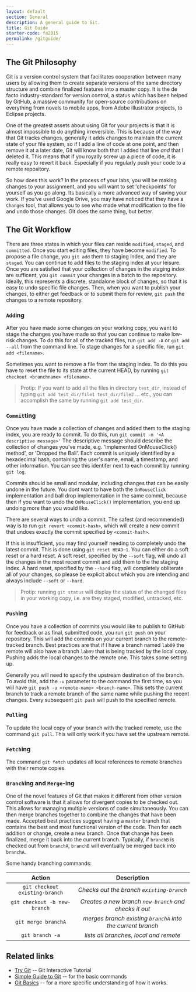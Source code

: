 ```yaml
---
layout: default
section: General
description: A general guide to Git.
title: Git Guide
starter-code: fa2015
permalink: /gitguide/
---
```


## The Git Philosophy
Git is a version control system that facilitates cooperation between many users
by allowing them to create separate versions of the same directory structure
and combine finalized features into a master copy. It is the de facto
industry-standard for version control, a status which has been helped by GitHub,
a massive community for open-source contributions on everything from novels to
mobile apps, from Adobe Illustrator projects, to Eclipse projects.

One of the greatest assets about using Git for your projects is that it is almost
impossible to do anything irreversible. This is because of the way that Git
tracks changes, generally it adds changes to maintain the current state of your
file system, so if I add a line of code at one point, and then remove it at a
later date, Git will know both that I added that line *and* that I deleted it.
This means that if you royally screw up a piece of code, it is really easy to
revert it back. Especially if you regularly push your code to a remote repository.

So how does this work? In the process of your labs, you will be making changes to
your assignment, and you will want to set 'checkpoints' for yourself as you go
along. Its basically a more advanced way of saving your work.  If you've used
Google Drive, you may have noticed that they have a `Changes` tool, that allows
you to see who made what modification to the file and undo those changes. Git
does the same thing, but better.

## The Git Workflow
There are three states in which your files can reside `modified`, `staged`, and
`committed`. Once you start editing files, they have become `modified`. To propose
a file change, you `git add` them to staging index, and they are
`staged`. You can continue to add files to the staging index at your leisure.
Once you are satisfied that your collection of changes in the staging index are
sufficent, you `git commit` your changes in a batch to the repository. Ideally, this
represents a discrete, standalone block of changes, so that it is easy to undo
specific file changes. Then, when you want to publish your changes, to either
get feedback or to submit them for review, `git push` the changes to a remote
repository.

### `Add`ing
After you have made some changes on your working copy, you want to stage the
changes you have made so that you can continue to make low-risk changes. To do
this for all of the tracked files, run `git add -A` or `git add --all` from the
command line.  To stage changes for a specific file, run `git add <filename>`.

Sometimes you want to remove a file from the staging index.  To do this you have
to reset the file to its state at the current HEAD, by running
`git checkout <branchname> <filename>`.

> Protip: If you want to add all the files in directory `test_dir`, instead of
> typing `git add test_dir/file1 test_dir/file2` ... etc., you can accomplish the same
> by running `git add test_dir`.

### `Commit`ting
Once you have made a collection of changes and added them to the staging index,
you are ready to commit. To do this, run `git commit -m '<A descriptive message>'`
The descriptive message should describe the collection of changes you've made,
e.g. 'Implemented OnMouseClick() method', or 'Dropped the Ball'. Each commit is
uniquely identified by a hexadecimal hash, containing the user's name, email, a
timestamp, and other information. You can see this identifer next to each commit
by running `git log`.

Commits should be small and modular, including changes that can be easily undone
in the future. You dont want to have both the `OnMouseClick` implementation and
ball drop implementation in the same commit, because then if you want to undo the
`OnMouseClick()` implementation, you end up undoing more than you would like.

There are several ways to undo a commit.  The safest (and recommended) way is to
run `git revert <commit-hash>`, which will create a new commit that undoes exactly
the commit specified by `<commit-hash>`.

If this is insufficient, you may find yourself needing to completely undo the
latest commit. This is done using `git reset HEAD~1`. You can either do a soft
reset or a hard reset. A soft reset, specified by the `--soft` flag, will undo all
the changes in the most recent commit and add them to the the staging index. A
hard reset, specified by the `--hard` flag, will completely obliterate all of
your changes, so please be explicit about which you are intending and always
include `--soft` or `--hard`.

> Protip: running `git status` will display the status of the changed files in
> your working copy, i.e. are they staged, modified, untracked, etc.

### `Push`ing
Once you have a collection of commits you would like to publish to GitHub for
feedback or as final, submitted code, you run `git push` on your repository. This
will add the commits on your current branch to the remote-tracked branch. Best
practices are that if I have a branch named `lab09` the remote will also have a
branch `lab09` that is being tracked by the local copy. Pushing adds the local
changes to the remote one.  This takes some setting up.

Generally you will need to specify the upstream destination of the branch. To avoid
this, add the `-u` parameter to the command the first time, so you will have
`git push -u <remote-name> <branch-name>`. This sets the current branch to track
a remote branch of the same name while pushing the recent changes. Every
subsequent `git push` will push to the specified remote.

### `Pull`ing
To update the local copy of your branch with the tracked remote, use the command
`git pull`. This will only work if you have set the upstream remote.

### `Fetch`ing
The command `git fetch` updates all local references to remote branches with their
remote copies.

### `Branch`ing and `Merge`-ing
One of the novel features of Git that makes it different from other version
control software is that it allows for divergent copies to be checked out. This
allows for managing multiple versions of code simultaneously. You can then merge
branches together to combine the changes that have been made. Accepted best
practices suggest having a `master` branch that contains the best and most
functional version of the code. Then for each addition or change, create a new
branch. Once that change has been finalized, merge it back into the current branch.
Typically, if `branchB` is checked out from `branchA`, `branchB` will eventually
be merged back into `branchA`.

Some handy branching commands:

| Action                         | Description                                                |
|:------------------------------:|:----------------------------------------------------------:|
| `git checkout existing-branch` | *Checks out the branch `existing-branch`*                  |
| `git checkout -b new-branch`   | *Creates a new branch `new-branch` and checks it out*      |
| `git merge branchA`            | *merges branch existing `branchA` into the current branch* |
| `git branch -a`                | *lists all branches, local and remote*                     |


## Related links
 + [Try Git](https://try.github.io/levels/1/challenges/1) -- Git Interactive Tutorial
 + [Simple Guide to Git](http://rogerdudler.github.io/git-guide/) -- for the basic commands
 + [Git Basics](https://git-scm.com/book/en/v2/Getting-Started-Git-Basics) -- for a more specific understanding of how it works.

